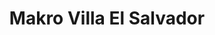 ---
title: "Makro Villa El Salvador"
url: /villa-el-salvador/makro-villa-el-salvador/
shop: Großhandel
---
